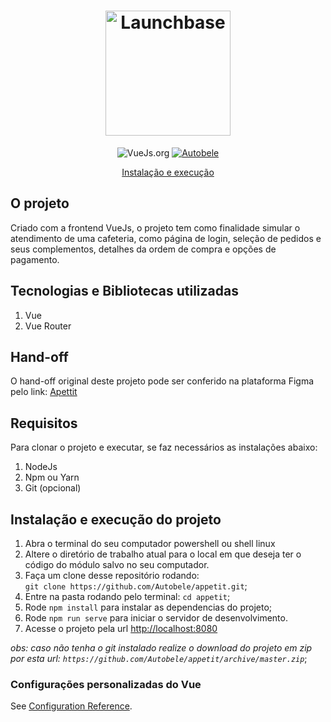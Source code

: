 <h1 align="center">
    <img alt="Launchbase" src="https://svgshare.com/i/M8b.svg" width="200px" />
</h1>

<p align="center">
  <img alt="VueJs.org" href="https://vuejs.org/" src="https://img.shields.io/badge/language-vue-brightgreen">

  <a href="https://github.com/autobele">
    <img alt="Autobele" src="https://img.shields.io/badge/made%20by-autobele-brightgreen">
  </a>

</p>

<p align="center">
  <a href="#-instalacao-e-execução">Instalação e execução</a>
</p>

## O projeto

Criado com a frontend VueJs, o projeto tem como finalidade simular o atendimento de uma cafeteria, como página de login, seleção de pedidos e seus complementos, detalhes da ordem de compra e opções de pagamento.

## Tecnologias e Bibliotecas utilizadas

1. Vue
2. Vue Router

## Hand-off

O hand-off original deste projeto pode ser conferido na plataforma Figma pelo link: [Apettit](https://www.figma.com/file/XTbAE7DPmkrAI0b5hmzB64Vd/Appetit_web?node-id=68%3A2)  

## Requisitos

Para clonar o projeto e executar, se faz necessários as instalações abaixo:

1. NodeJs
2. Npm ou Yarn
3. Git (opcional)

## Instalação e execução do projeto

1. Abra o terminal do seu computador powershell ou shell linux
2. Altere o diretório de trabalho atual para o local em que deseja ter o código do módulo salvo no seu computador.
3. Faça um clone desse repositório rodando: <br> `git clone https://github.com/Autobele/appetit.git`;
4. Entre na pasta rodando pelo terminal: `cd appetit`;
5. Rode `npm install` para instalar as dependencias do projeto;
6. Rode `npm run serve` para iniciar o servidor de desenvolvimento.
7. Acesse o projeto pela url [http://localhost:8080](http://localhost:8080)

_obs: caso não tenha o git instalado realize o download do projeto em zip por esta url: `https://github.com/Autobele/appetit/archive/master.zip`_;

### Configurações personalizadas do Vue
See [Configuration Reference](https://cli.vuejs.org/config/).
